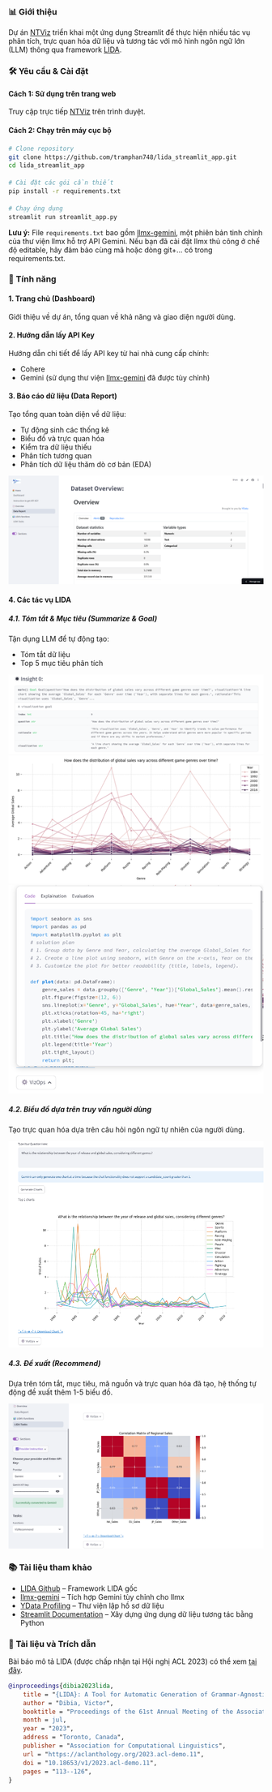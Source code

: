 ### 📊 Giới thiệu
Dự án [NTViz](https://ntviz-site.streamlit.app/) triển khai một ứng dụng Streamlit để thực hiện nhiều tác vụ phân tích, trực quan hóa dữ liệu và tương tác với mô hình ngôn ngữ lớn (LLM) thông qua framework [LIDA](https://github.com/microsoft/lida).

### 🛠️ Yêu cầu & Cài đặt

#### Cách 1: Sử dụng trên trang web
Truy cập trực tiếp [NTViz](https://ntviz-site.streamlit.app/) trên trình duyệt.

#### Cách 2: Chạy trên máy cục bộ
```bash
# Clone repository
git clone https://github.com/tramphan748/lida_streamlit_app.git
cd lida_streamlit_app

# Cài đặt các gói cần thiết
pip install -r requirements.txt

# Chạy ứng dụng
streamlit run streamlit_app.py
```

**Lưu ý:** File `requirements.txt` bao gồm [llmx-gemini](https://github.com/tramphan748/llmx-gemini), một phiên bản tinh chỉnh của thư viện llmx hỗ trợ API Gemini. Nếu bạn đã cài đặt llmx thủ công ở chế độ editable, hãy đảm bảo cùng mã hoặc dòng git+... có trong requirements.txt.

### 📑 Tính năng

#### 1. Trang chủ (Dashboard)
Giới thiệu về dự án, tổng quan về khả năng và giao diện người dùng.

#### 2. Hướng dẫn lấy API Key
Hướng dẫn chi tiết để lấy API key từ hai nhà cung cấp chính:
- Cohere
- Gemini (sử dụng thư viện [llmx-gemini](https://github.com/tramphan748/llmx-gemini) đã được tùy chỉnh)

#### 3. Báo cáo dữ liệu (Data Report)
Tạo tổng quan toàn diện về dữ liệu:
- Tự động sinh các thống kê
- Biểu đồ và trực quan hóa
- Kiểm tra dữ liệu thiếu
- Phân tích tương quan
- Phân tích dữ liệu thăm dò cơ bản (EDA)

![Ví dụ về Data Report](/material/readme/data_overview.png)

#### 4. Các tác vụ LIDA

##### 4.1. Tóm tắt & Mục tiêu (Summarize & Goal)
Tận dụng LLM để tự động tạo:
- Tóm tắt dữ liệu
- Top 5 mục tiêu phân tích

![Ví dụ về Goal](/material/readme/insight0.png)
![Biểu đồ tương ứng](/material/readme/chart_insight0.png)
![Giao diện VizOps](/material/readme/Vizops.png)

##### 4.2. Biểu đồ dựa trên truy vấn người dùng
Tạo trực quan hóa dựa trên câu hỏi ngôn ngữ tự nhiên của người dùng.

![Ví dụ về truy vấn người dùng](/material/readme/userQuery_based_graphs.png)

##### 4.3. Đề xuất (Recommend)
Dựa trên tóm tắt, mục tiêu, mã nguồn và trực quan hóa đã tạo, hệ thống tự động đề xuất thêm 1-5 biểu đồ.

![Ví dụ về tác vụ VizRecommend](/material/readme/recommend.png)

### 📚 Tài liệu tham khảo
- [LIDA Github](https://github.com/microsoft/lida) – Framework LIDA gốc
- [llmx-gemini](https://github.com/tramphan748/llmx-gemini) – Tích hợp Gemini tùy chỉnh cho llmx
- [YData Profiling](https://docs.profiling.ydata.ai/latest/) – Thư viện lập hồ sơ dữ liệu
- [Streamlit Documentation](https://docs.streamlit.io/) – Xây dựng ứng dụng dữ liệu tương tác bằng Python

### 📖 Tài liệu và Trích dẫn
Bài báo mô tả LIDA (được chấp nhận tại Hội nghị ACL 2023) có thể xem [tại đây](https://arxiv.org/abs/2303.02927).

```bibtex
@inproceedings{dibia2023lida,
    title = "{LIDA}: A Tool for Automatic Generation of Grammar-Agnostic Visualizations and Infographics using Large Language Models",
    author = "Dibia, Victor",
    booktitle = "Proceedings of the 61st Annual Meeting of the Association for Computational Linguistics (Volume 3: System Demonstrations)",
    month = jul,
    year = "2023",
    address = "Toronto, Canada",
    publisher = "Association for Computational Linguistics",
    url = "https://aclanthology.org/2023.acl-demo.11",
    doi = "10.18653/v1/2023.acl-demo.11",
    pages = "113--126",
}
```
